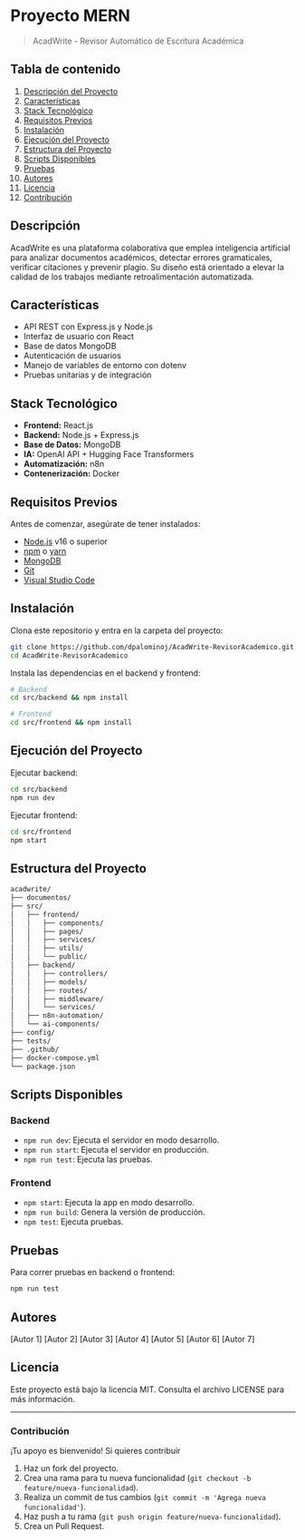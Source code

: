 # Proyecto MERN
> AcadWrite - Revisor Automático de Escritura Académica

## Tabla de contenido
1. [Descripción del Proyecto](#descripción)
2. [Características](#características)
3. [Stack Tecnológico](#stack-tecnológico)
4. [Requisitos Previos](#requisitos-previos)
5. [Instalación](#instalación)
6. [Ejecución del Proyecto](#ejecución-del-proyecto)
7. [Estructura del Proyecto](#estructura-del-proyecto)
8. [Scripts Disponibles](#scripts-disponibles)
9. [Pruebas](#pruebas)
10. [Autores](#autores)
11. [Licencia](#licencia)
12. [Contribución](#contribución)

## Descripción
AcadWrite es una plataforma colaborativa que emplea inteligencia artificial para analizar documentos académicos, detectar errores gramaticales, verificar citaciones y prevenir plagio. Su diseño está orientado a elevar la calidad de los trabajos mediante retroalimentación automatizada.

## Características
- API REST con Express.js y Node.js
- Interfaz de usuario con React
- Base de datos MongoDB
- Autenticación de usuarios
- Manejo de variables de entorno con dotenv
- Pruebas unitarias y de integración

## Stack Tecnológico
- **Frontend:** React.js
- **Backend:** Node.js + Express.js
- **Base de Datos:** MongoDB
- **IA:** OpenAI API + Hugging Face Transformers
- **Automatización:** n8n
- **Contenerización:** Docker

## Requisitos Previos
Antes de comenzar, asegúrate de tener instalados:

- [Node.js](https://nodejs.org/) v16 o superior
- [npm](https://www.npmjs.com/) o [yarn](https://yarnpkg.com/)
- [MongoDB](https://www.mongodb.com/try/download/community)
- [Git](https://git-scm.com/)
- [Visual Studio Code](https://code.visualstudio.com/)

## Instalación
Clona este repositorio y entra en la carpeta del proyecto:

```bash
git clone https://github.com/dpalominoj/AcadWrite-RevisorAcademico.git
cd AcadWrite-RevisorAcademico
```

Instala las dependencias en el backend y frontend:
```bash
# Backend
cd src/backend && npm install

# Frontend
cd src/frontend && npm install
```

## Ejecución del Proyecto
Ejecutar backend:

```bash
cd src/backend
npm run dev
```

Ejecutar frontend:

```bash
cd src/frontend
npm start
```

## Estructura del Proyecto

```bash
acadwrite/
├── documentos/
├── src/
│   ├── frontend/
│   │   ├── components/
│   │   ├── pages/
│   │   ├── services/
│   │   ├── utils/
│   │   └── public/
│   ├── backend/
│   │   ├── controllers/
│   │   ├── models/
│   │   ├── routes/
│   │   ├── middleware/
│   │   └── services/
│   ├── n8n-automation/
│   └── ai-components/
├── config/
├── tests/
├── .github/
├── docker-compose.yml
└── package.json
```

## Scripts Disponibles

### Backend
- `npm run dev`: Ejecuta el servidor en modo desarrollo.
- `npm run start`: Ejecuta el servidor en producción.
- `npm run test`: Ejecuta las pruebas.

### Frontend
- `npm start`: Ejecuta la app en modo desarrollo.
- `npm run build`: Genera la versión de producción.
- `npm test`: Ejecuta pruebas.

## Pruebas
Para correr pruebas en backend o frontend:

```bash
npm run test
```

## Autores
[Autor 1]
[Autor 2]
[Autor 3]
[Autor 4]
[Autor 5]
[Autor 6]
[Autor 7]

## Licencia

Este proyecto está bajo la licencia MIT. Consulta el archivo LICENSE para más información.

---

### Contribución
¡Tu apoyo es bienvenido! Si quieres contribuir

1. Haz un fork del proyecto.
2. Crea una rama para tu nueva funcionalidad (`git checkout -b feature/nueva-funcionalidad`).
3. Realiza un commit de tus cambios (`git commit -m 'Agrega nueva funcionalidad'`).
4. Haz push a tu rama (`git push origin feature/nueva-funcionalidad`).
5. Crea un Pull Request.
